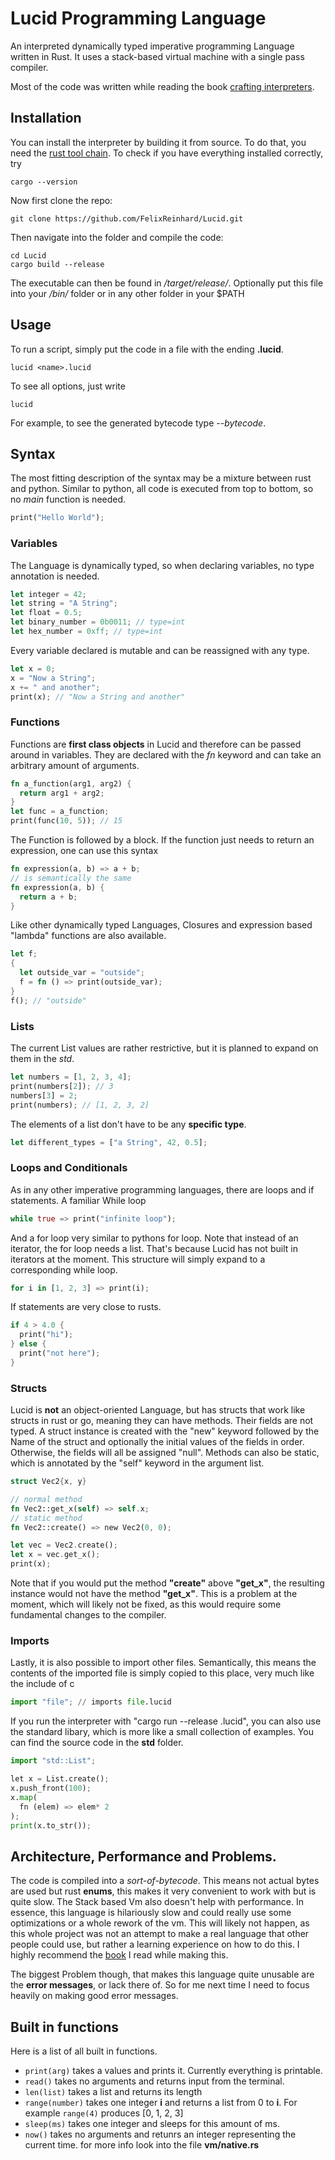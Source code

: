 # Lucid Programming Language

An interpreted dynamically typed imperative programming Language written in Rust. It uses a stack-based virtual machine with a single pass compiler.

Most of the code was written while reading the book [crafting interpreters](https://craftinginterpreters.com/).

## Installation 
You can install the interpreter by building it from source. To do that, you need the [rust tool chain](https://www.rust-lang.org/tools/install). 
To check if you have everything installed correctly, try 
```shell
cargo --version 
``` 

Now first clone the repo: 
```shell
git clone https://github.com/FelixReinhard/Lucid.git
```
Then navigate into the folder and compile the code:
```shell
cd Lucid
cargo build --release
```
The executable can then be found in */target/release/*. Optionally put this file into your */bin/* folder or in any other folder in your $PATH

## Usage
To run a script, simply put the code in a file with the ending **.lucid**.
```shell
lucid <name>.lucid
```
To see all options, just write 
```shell
lucid 
```
For example, to see the generated bytecode type *--bytecode*.

## Syntax
The most fitting description of the syntax may be a mixture between rust and python.
Similar to python, all code is executed from top to bottom, so no *main* function is needed.
```rust
print("Hello World");
```
### Variables
The Language is dynamically typed, so when declaring variables, no type annotation is needed.
```rust
let integer = 42;
let string = "A String";
let float = 0.5;
let binary_number = 0b0011; // type=int
let hex_number = 0xff; // type=int
```
Every variable declared is mutable and can be reassigned with any type.
```rust
let x = 0;
x = "Now a String";
x += " and another";
print(x); // "Now a String and another"
```

### Functions
Functions are **first class objects** in Lucid and therefore can be passed around in variables. They are declared with the *fn* keyword and can take an arbitrary amount of arguments.
```rust 
fn a_function(arg1, arg2) {
  return arg1 + arg2;
}
let func = a_function;
print(func(10, 5)); // 15
```
The Function is followed by a block. If the function just needs to return an expression, one can use this syntax
```rust 
fn expression(a, b) => a + b;
// is semantically the same 
fn expression(a, b) {
  return a + b;
}
```
Like other dynamically typed Languages, Closures and expression based "lambda" functions are also available.
```rust
let f;
{
  let outside_var = "outside";
  f = fn () => print(outside_var);
}
f(); // "outside"
```

### Lists
The current List values are rather restrictive, but it is planned to expand on them in the *std*.
```rust
let numbers = [1, 2, 3, 4];
print(numbers[2]); // 3
numbers[3] = 2;
print(numbers); // [1, 2, 3, 2]
```
The elements of a list don't have to be any **specific type**.
```rust 
let different_types = ["a String", 42, 0.5];
```

### Loops and Conditionals 
As in any other imperative programming languages, there are loops and if statements.
A familiar While loop
```rust
while true => print("infinite loop");
```
And a for loop very similar to pythons for loop. Note that instead of an iterator, the for loop needs a list.
That's because Lucid has not built in iterators at the moment. This structure will simply expand to a corresponding while loop.
```rust
for i in [1, 2, 3] => print(i);
```

If statements are very close to rusts.
```rust
if 4 > 4.0 {
  print("hi");
} else {
  print("not here");
}
```
### Structs
Lucid is **not** an object-oriented Language, but has structs that work like structs in rust or go, meaning they can have methods. Their fields are not typed. A struct instance is created with the "new" keyword followed by the Name of the struct and optionally the initial values of the fields in order. Otherwise, the fields will all be assigned "null".
Methods can also be static, which is annotated by the "self" keyword in the argument list.
```rust 
struct Vec2{x, y}

// normal method 
fn Vec2::get_x(self) => self.x;
// static method
fn Vec2::create() => new Vec2(0, 0);

let vec = Vec2.create();
let x = vec.get_x();
print(x);

```
Note that if you would put the method **"create"** above **"get_x"**, the resulting instance would not have the method **"get_x"**. This is a problem at the moment, which will likely not be fixed, as this would require some fundamental changes to the compiler.  


### Imports 
Lastly, it is also possible to import other files. Semantically, this means the contents of the imported file is simply copied to this place, very much like the include of c
```py
import "file"; // imports file.lucid
```
If you run the interpreter with "cargo run --release <file>.lucid", you can also use the standard libary, which is more like a small collection of examples. You can find the source code in the **std** folder.

```py
import "std::List"; 

let x = List.create();
x.push_front(100);
x.map(
  fn (elem) => elem* 2
);
print(x.to_str());

```

## Architecture, Performance and Problems.
The code is compiled into a *sort-of-bytecode*. This means not actual bytes are used but rust **enums**, this makes it very convenient to work with but is quite slow. The Stack based Vm also doesn't help with performance. In essence, this language is hilariously slow and could really use some optimizations or a whole rework of the vm. This will likely not happen, as this whole project was not an attempt to make a real language that other people could use, but rather a learning experience on how to do this. I highly recommend the [book](craftinginterpreters.com/) I read while making this. 

The biggest Problem though, that makes this language quite unusable are the **error messages**, or lack there of. So for me next time I need to focus heavily on making good error messages.

## Built in functions
Here is a list of all built in functions.
- `print(arg)` takes a values and prints it. Currently everything is printable.
- `read()` takes no arguments and returns input from the terminal.
- `len(list)` takes a list and returns its length 
- `range(number)` takes one integer **i** and returns a list from 0 to **i**. For example `range(4)` produces [0, 1, 2, 3]
- `sleep(ms)` takes one integer and sleeps for this amount of ms.
- `now()` takes no arguments and retunrs an integer representing the current time. for more info look into the file **vm/native.rs**
